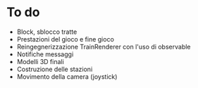# To do

  * Block, sblocco tratte
  * Prestazioni del gioco e fine gioco
  * Reingegnerizzazione TrainRenderer con l'uso di observable
  * Notifiche messaggi 
  * Modelli 3D finali
  * Costruzione delle stazioni
  * Movimento della camera (joystick)


